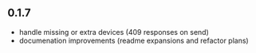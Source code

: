 
## 0.1.7

 * handle missing or extra devices (409 responses on send)
 * documenation improvements (readme expansions and refactor plans)
